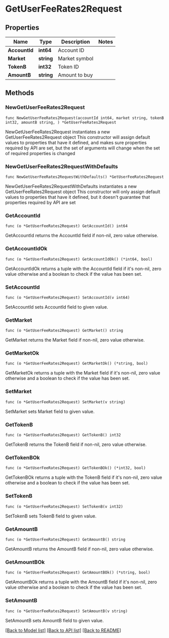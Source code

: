 # GetUserFeeRates2Request

## Properties

Name | Type | Description | Notes
------------ | ------------- | ------------- | -------------
**AccountId** | **int64** | Account ID | 
**Market** | **string** | Market symbol | 
**TokenB** | **int32** | Token ID | 
**AmountB** | **string** | Amount to buy | 

## Methods

### NewGetUserFeeRates2Request

`func NewGetUserFeeRates2Request(accountId int64, market string, tokenB int32, amountB string, ) *GetUserFeeRates2Request`

NewGetUserFeeRates2Request instantiates a new GetUserFeeRates2Request object
This constructor will assign default values to properties that have it defined,
and makes sure properties required by API are set, but the set of arguments
will change when the set of required properties is changed

### NewGetUserFeeRates2RequestWithDefaults

`func NewGetUserFeeRates2RequestWithDefaults() *GetUserFeeRates2Request`

NewGetUserFeeRates2RequestWithDefaults instantiates a new GetUserFeeRates2Request object
This constructor will only assign default values to properties that have it defined,
but it doesn't guarantee that properties required by API are set

### GetAccountId

`func (o *GetUserFeeRates2Request) GetAccountId() int64`

GetAccountId returns the AccountId field if non-nil, zero value otherwise.

### GetAccountIdOk

`func (o *GetUserFeeRates2Request) GetAccountIdOk() (*int64, bool)`

GetAccountIdOk returns a tuple with the AccountId field if it's non-nil, zero value otherwise
and a boolean to check if the value has been set.

### SetAccountId

`func (o *GetUserFeeRates2Request) SetAccountId(v int64)`

SetAccountId sets AccountId field to given value.


### GetMarket

`func (o *GetUserFeeRates2Request) GetMarket() string`

GetMarket returns the Market field if non-nil, zero value otherwise.

### GetMarketOk

`func (o *GetUserFeeRates2Request) GetMarketOk() (*string, bool)`

GetMarketOk returns a tuple with the Market field if it's non-nil, zero value otherwise
and a boolean to check if the value has been set.

### SetMarket

`func (o *GetUserFeeRates2Request) SetMarket(v string)`

SetMarket sets Market field to given value.


### GetTokenB

`func (o *GetUserFeeRates2Request) GetTokenB() int32`

GetTokenB returns the TokenB field if non-nil, zero value otherwise.

### GetTokenBOk

`func (o *GetUserFeeRates2Request) GetTokenBOk() (*int32, bool)`

GetTokenBOk returns a tuple with the TokenB field if it's non-nil, zero value otherwise
and a boolean to check if the value has been set.

### SetTokenB

`func (o *GetUserFeeRates2Request) SetTokenB(v int32)`

SetTokenB sets TokenB field to given value.


### GetAmountB

`func (o *GetUserFeeRates2Request) GetAmountB() string`

GetAmountB returns the AmountB field if non-nil, zero value otherwise.

### GetAmountBOk

`func (o *GetUserFeeRates2Request) GetAmountBOk() (*string, bool)`

GetAmountBOk returns a tuple with the AmountB field if it's non-nil, zero value otherwise
and a boolean to check if the value has been set.

### SetAmountB

`func (o *GetUserFeeRates2Request) SetAmountB(v string)`

SetAmountB sets AmountB field to given value.



[[Back to Model list]](../README.md#documentation-for-models) [[Back to API list]](../README.md#documentation-for-api-endpoints) [[Back to README]](../README.md)


